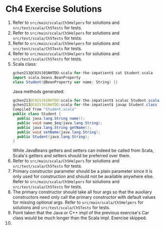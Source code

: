 # Ch4 Exercise Solutions
1. Refer to `src/main/scala/Ch5Helpers` for solutions and `src/test/scala/Ch5Tests` for tests.
2. Refer to `src/main/scala/Ch5Helpers` for solutions and `src/test/scala/Ch5Tests` for tests.
3. Refer to `src/main/scala/Ch5Helpers` for solutions and `src/test/scala/Ch5Tests` for tests.
4. Refer to `src/main/scala/Ch5Helpers` for solutions and `src/test/scala/Ch5Tests` for tests.
5. Scala class:
	```scala
	gchen213@C02VJ01NHTDD:scala-for-the-impatient$ cat Student.scala 
	import scala.beans.BeanProperty
	class Student(@BeanProperty var name: String) {}
	```
	Java methods generated:
	```java
	gchen213@C02VJ01NHTDD:scala-for-the-impatient$ scalac Student.scala 
	gchen213@C02VJ01NHTDD:scala-for-the-impatient$ javap Student.class 
	Compiled from "Student.scala"
	public class Student {
	  public java.lang.String name();
	  public void name_$eq(java.lang.String);
	  public java.lang.String getName();
	  public void setName(java.lang.String);
	  public Student(java.lang.String);
	}
	```
	While JavaBeans getters and setters can indeed be called from Scala, Scala's getters and setters should be preferred over them.
6. Refer to `src/main/scala/Ch5Helpers` for solutions and `src/test/scala/Ch5Tests` for tests.
7. Primary constructor parameter should be a plain parameter since it is only used for construction and should not be available anywhere else.
   Refer to `src/main/scala/Ch5Helpers` for solutions and `src/test/scala/Ch5Tests` for tests.
8. The primary constructor should take all four args so that the auxiliary constructors need only call the primary constructor with default values for missing optional args.
   Refer to `src/main/scala/Ch5Helpers` for solutions and `src/test/scala/Ch5Tests` for tests.
9. Point taken that the Java or C++ impl of the previous exercise's Car class would be much longer than the Scala impl. Exercise skipped.
10. 

